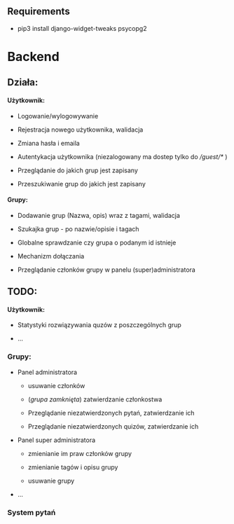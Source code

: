 ## Requirements

* pip3 install django-widget-tweaks psycopg2

# Backend

## Działa:

#### Użytkownik:

* Logowanie/wylogowywanie

* Rejestracja nowego użytkownika, walidacja

* Zmiana hasła i emaila

* Autentykacja użytkownika (niezalogowany ma dostep tylko do _/guest/*_ )

* Przeglądanie do jakich grup jest zapisany

* Przeszukiwanie grup do jakich jest zapisany

#### Grupy:

* Dodawanie grup (Nazwa, opis) wraz z tagami, walidacja

* Szukajka grup - po nazwie/opisie i tagach

* Globalne sprawdzanie czy grupa o podanym id istnieje

* Mechanizm dołączania

* Przeglądanie członków grupy w panelu (super)administratora

## TODO:

#### Użytkownik:

* Statystyki rozwiązywania quzów z poszczególnych grup

* ...

### Grupy:

* Panel administratora

  - usuwanie członków 
  
  - (_grupa zamknięta_) zatwierdzanie członkostwa
  
  - Przeglądanie niezatwierdzonych pytań, zatwierdzanie ich
  
  - Przeglądanie niezatwierdzonych quizów, zatwierdzanie ich

* Panel super administratora
  
  - zmienianie im praw członków grupy
  
  - zmienianie tagów i opisu grupy

  - usuwanie grupy
  
* ...
  
### System pytań
